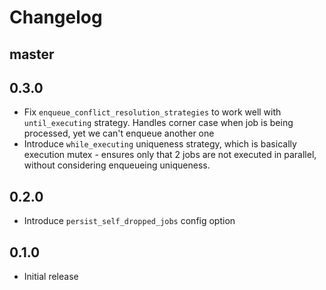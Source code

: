 # Changelog

## master

## 0.3.0
- Fix `enqueue_conflict_resolution_strategies` to work well with `until_executing` strategy. Handles corner case when job is being processed, yet we can't enqueue another one
- Introduce `while_executing` uniqueness strategy, which is basically execution mutex - ensures only that 2 jobs are not executed in parallel, without considering enqueueing uniqueness.

## 0.2.0
- Introduce `persist_self_dropped_jobs` config option

## 0.1.0
- Initial release
